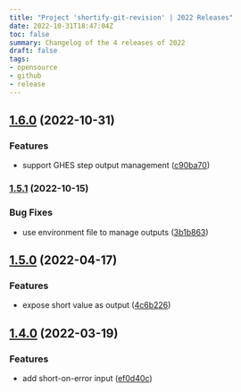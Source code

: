 ```yaml
---
title: "Project 'shortify-git-revision' | 2022 Releases"
date: 2022-10-31T18:47:04Z
toc: false
summary: Changelog of the 4 releases of 2022
draft: false
tags:
- opensource
- github
- release
---
```

## [1.6.0](https://github.com/rlespinasse/shortify-git-revision/compare/v1.5.1...v1.6.0) (2022-10-31)


### Features

* support GHES step output management ([c90ba70](https://github.com/rlespinasse/shortify-git-revision/commit/c90ba7007ef6c152254d10b9f1a327966ab13077))



### [1.5.1](https://github.com/rlespinasse/shortify-git-revision/compare/v1.5.0...v1.5.1) (2022-10-15)


### Bug Fixes

* use environment file to manage outputs ([3b1b863](https://github.com/rlespinasse/shortify-git-revision/commit/3b1b863e54d4ecfdb4b86f8b76e9635a1e3fd595))



## [1.5.0](https://github.com/rlespinasse/shortify-git-revision/compare/v1.4.0...v1.5.0) (2022-04-17)


### Features

* expose short value as output ([4c6b226](https://github.com/rlespinasse/shortify-git-revision/commit/4c6b2268481563955f41ed7be3373fefaced1726))



## [1.4.0](https://github.com/rlespinasse/shortify-git-revision/compare/v1.3.0...v1.4.0) (2022-03-19)


### Features

* add short-on-error input ([ef0d40c](https://github.com/rlespinasse/shortify-git-revision/commit/ef0d40cdf6dcb5fc6a4df2b8c3acd6c3278f27f4))



